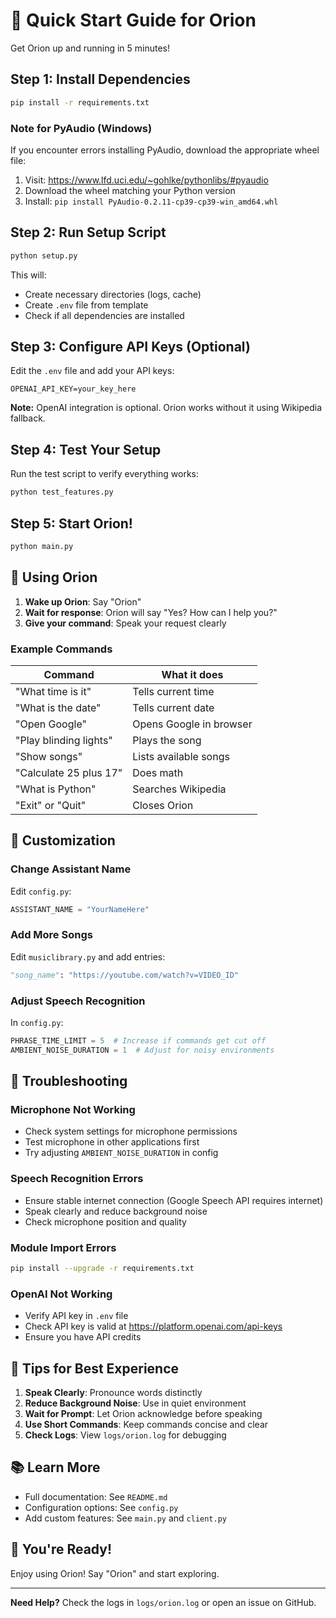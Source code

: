 # 🚀 Quick Start Guide for Orion

Get Orion up and running in 5 minutes!

## Step 1: Install Dependencies

```bash
pip install -r requirements.txt
```

### Note for PyAudio (Windows)
If you encounter errors installing PyAudio, download the appropriate wheel file:
1. Visit: https://www.lfd.uci.edu/~gohlke/pythonlibs/#pyaudio
2. Download the wheel matching your Python version
3. Install: `pip install PyAudio‑0.2.11‑cp39‑cp39‑win_amd64.whl`

## Step 2: Run Setup Script

```bash
python setup.py
```

This will:
- Create necessary directories (logs, cache)
- Create `.env` file from template
- Check if all dependencies are installed

## Step 3: Configure API Keys (Optional)

Edit the `.env` file and add your API keys:

```
OPENAI_API_KEY=your_key_here
```

**Note:** OpenAI integration is optional. Orion works without it using Wikipedia fallback.

## Step 4: Test Your Setup

Run the test script to verify everything works:

```bash
python test_features.py
```

## Step 5: Start Orion!

```bash
python main.py
```

## 🎤 Using Orion

1. **Wake up Orion**: Say "Orion"
2. **Wait for response**: Orion will say "Yes? How can I help you?"
3. **Give your command**: Speak your request clearly

### Example Commands

| Command | What it does |
|---------|-------------|
| "What time is it" | Tells current time |
| "What is the date" | Tells current date |
| "Open Google" | Opens Google in browser |
| "Play blinding lights" | Plays the song |
| "Show songs" | Lists available songs |
| "Calculate 25 plus 17" | Does math |
| "What is Python" | Searches Wikipedia |
| "Exit" or "Quit" | Closes Orion |

## 📝 Customization

### Change Assistant Name
Edit `config.py`:
```python
ASSISTANT_NAME = "YourNameHere"
```

### Add More Songs
Edit `musiclibrary.py` and add entries:
```python
"song_name": "https://youtube.com/watch?v=VIDEO_ID"
```

### Adjust Speech Recognition
In `config.py`:
```python
PHRASE_TIME_LIMIT = 5  # Increase if commands get cut off
AMBIENT_NOISE_DURATION = 1  # Adjust for noisy environments
```

## 🐛 Troubleshooting

### Microphone Not Working
- Check system settings for microphone permissions
- Test microphone in other applications first
- Try adjusting `AMBIENT_NOISE_DURATION` in config

### Speech Recognition Errors
- Ensure stable internet connection (Google Speech API requires internet)
- Speak clearly and reduce background noise
- Check microphone position and quality

### Module Import Errors
```bash
pip install --upgrade -r requirements.txt
```

### OpenAI Not Working
- Verify API key in `.env` file
- Check API key is valid at https://platform.openai.com/api-keys
- Ensure you have API credits

## 🎯 Tips for Best Experience

1. **Speak Clearly**: Pronounce words distinctly
2. **Reduce Background Noise**: Use in quiet environment
3. **Wait for Prompt**: Let Orion acknowledge before speaking
4. **Use Short Commands**: Keep commands concise and clear
5. **Check Logs**: View `logs/orion.log` for debugging

## 📚 Learn More

- Full documentation: See `README.md`
- Configuration options: See `config.py`
- Add custom features: See `main.py` and `client.py`

## 🎉 You're Ready!

Enjoy using Orion! Say "Orion" and start exploring.

---

**Need Help?** Check the logs in `logs/orion.log` or open an issue on GitHub.
